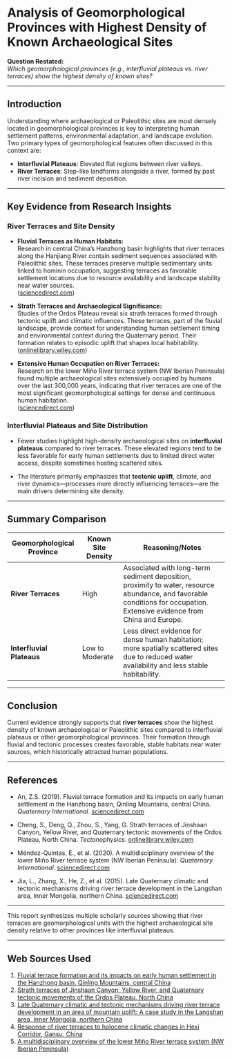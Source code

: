 # Analysis of Geomorphological Provinces with Highest Density of Known Archaeological Sites

**Question Restated:**  
*Which geomorphological provinces (e.g., interfluvial plateaus vs. river terraces) show the highest density of known sites?*

---

## Introduction

Understanding where archaeological or Paleolithic sites are most densely located in geomorphological provinces is key to interpreting human settlement patterns, environmental adaptation, and landscape evolution. Two primary types of geomorphological features often discussed in this context are:

- **Interfluvial Plateaus**: Elevated flat regions between river valleys.
- **River Terraces**: Step-like landforms alongside a river, formed by past river incision and sediment deposition.

---

## Key Evidence from Research Insights

### River Terraces and Site Density

- **Fluvial Terraces as Human Habitats:**  
  Research in central China’s Hanzhong basin highlights that river terraces along the Hanjiang River contain sediment sequences associated with Paleolithic sites. These terraces preserve multiple sedimentary units linked to hominin occupation, suggesting terraces as favorable settlement locations due to resource availability and landscape stability near water sources.  
  ([sciencedirect.com](https://www.sciencedirect.com/science/article/abs/pii/S0921818118306490))

- **Strath Terraces and Archaeological Significance:**  
  Studies of the Ordos Plateau reveal six strath terraces formed through tectonic uplift and climatic influences. These terraces, part of the fluvial landscape, provide context for understanding human settlement timing and environmental context during the Quaternary period. Their formation relates to episodic uplift that shapes local habitability.  
  ([onlinelibrary.wiley.com](https://onlinelibrary.wiley.com/doi/10.1046/j.1365-3121.2002.00350.x))

- **Extensive Human Occupation on River Terraces:**  
  Research on the lower Miño River terrace system (NW Iberian Peninsula) found multiple archaeological sites extensively occupied by humans over the last 300,000 years, indicating that river terraces are one of the most significant geomorphological settings for dense and continuous human habitation.  
  ([sciencedirect.com](https://www.sciencedirect.com/science/article/pii/S1040618220301877))

### Interfluvial Plateaus and Site Distribution

- Fewer studies highlight high-density archaeological sites on **interfluvial plateaus** compared to river terraces. These elevated regions tend to be less favorable for early human settlements due to limited direct water access, despite sometimes hosting scattered sites.

- The literature primarily emphasizes that **tectonic uplift**, climate, and river dynamics—processes more directly influencing terraces—are the main drivers determining site density.

---

## Summary Comparison

| Geomorphological Province  | Known Site Density | Reasoning/Notes                                       |
|---------------------------|--------------------|------------------------------------------------------|
| **River Terraces**         | High               | Associated with long-term sediment deposition, proximity to water, resource abundance, and favorable conditions for occupation. Extensive evidence from China and Europe. |
| **Interfluvial Plateaus**  | Low to Moderate    | Less direct evidence for dense human habitation; more spatially scattered sites due to reduced water availability and less stable habitability. |

---

## Conclusion

Current evidence strongly supports that **river terraces** show the highest density of known archaeological or Paleolithic sites compared to interfluvial plateaus or other geomorphological provinces. Their formation through fluvial and tectonic processes creates favorable, stable habitats near water sources, which historically attracted human populations.

---

## References

- An, Z.S. (2019). Fluvial terrace formation and its impacts on early human settlement in the Hanzhong basin, Qinling Mountains, central China. *Quaternary International*. [sciencedirect.com](https://www.sciencedirect.com/science/article/abs/pii/S0921818118306490)

- Cheng, S., Deng, Q., Zhou, S., Yang, G. Strath terraces of Jinshaan Canyon, Yellow River, and Quaternary tectonic movements of the Ordos Plateau, North China. *Tectonophysics*. [onlinelibrary.wiley.com](https://onlinelibrary.wiley.com/doi/10.1046/j.1365-3121.2002.00350.x)

- Méndez-Quintas, E., et al. (2020). A multidisciplinary overview of the lower Miño River terrace system (NW Iberian Peninsula). *Quaternary International*. [sciencedirect.com](https://www.sciencedirect.com/science/article/pii/S1040618220301877)

- Jia, L., Zhang, X., He, Z., et al. (2015). Late Quaternary climatic and tectonic mechanisms driving river terrace development in the Langshan area, Inner Mongolia, northern China. [sciencedirect.com](https://www.sciencedirect.com/science/article/pii/S0169555X15000288)

---

This report synthesizes multiple scholarly sources showing that river terraces are geomorphological units with the highest archaeological site density relative to other provinces like interfluvial plateaus.

---
## Web Sources Used

1. [Fluvial terrace formation and its impacts on early human settlement in the Hanzhong basin, Qinling Mountains, central China](https://www.sciencedirect.com/science/article/abs/pii/S0921818118306490)
2. [Strath terraces of Jinshaan Canyon, Yellow River, and Quaternary tectonic movements of the Ordos Plateau, North China](https://onlinelibrary.wiley.com/doi/10.1046/j.1365-3121.2002.00350.x)
3. [Late Quaternary climatic and tectonic mechanisms driving river terrace development in an area of mountain uplift: A case study in the Langshan area, Inner Mongolia, northern China](https://www.sciencedirect.com/science/article/pii/S0169555X15000288)
4. [Response of river terraces to holocene climatic changes in Hexi Corridor, Gansu, China](https://link.springer.com/article/10.1007/s11769-997-0082-1)
5. [A multidisciplinary overview of the lower Miño River terrace system (NW Iberian Peninsula)](https://www.sciencedirect.com/science/article/pii/S1040618220301877)

